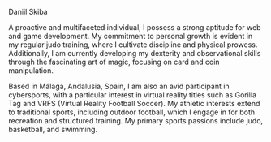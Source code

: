 Daniil Skiba

A proactive and multifaceted individual, I possess a strong aptitude for web and game development. My commitment to personal growth is evident in my regular judo training, where I cultivate discipline and physical prowess. Additionally, I am currently developing my dexterity and observational skills through the fascinating art of magic, focusing on card and coin manipulation.

Based in Málaga, Andalusia, Spain, I am also an avid participant in cybersports, with a particular interest in virtual reality titles such as Gorilla Tag and VRFS (Virtual Reality Football Soccer). My athletic interests extend to traditional sports, including outdoor football, which I engage in for both recreation and structured training. My primary sports passions include judo, basketball, and swimming.
